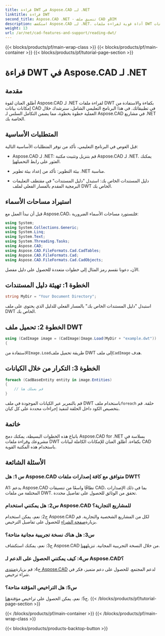 ```yaml
---
title: قراءة DWT في Aspose.CAD لـ .NET
linktitle: قراءة DWT
second_title: Aspose.CAD .NET - تنسيق ملف CAD وBIM
description: استكشف Aspose.CAD لـ .NET. أداة قوية لقراءة ملفات DWT دون عناء. عزز تكامل بيانات CAD الخاصة بك من خلال برنامجنا التعليمي سهل الاستخدام.
weight: 13
url: /ar/net/cad-features-and-support/reading-dwt/
---
```


{{< blocks/products/pf/main-wrap-class >}}
{{< blocks/products/pf/main-container >}}
{{< blocks/products/pf/tutorial-page-section >}}

# قراءة DWT في Aspose.CAD لـ .NET

## مقدمة

أطلق العنان لقوة Aspose.CAD لـ .NET لقراءة ملفات DWT بكفاءة والاستفادة من إمكانات بيانات CAD في تطبيقاتك. في هذا البرنامج التعليمي الشامل، سنرشدك خلال العملية خطوة بخطوة، مما يضمن التكامل السلس لـ Aspose.CAD في مشاريع .NET الخاصة بك.

## المتطلبات الأساسية

قبل الغوص في البرنامج التعليمي، تأكد من توفر المتطلبات الأساسية التالية:

-  Aspose.CAD لـ .NET: قم بتنزيل وتثبيت مكتبة Aspose.CAD لـ .NET. يمكنك العثور على رابط التحميل[هنا](https://releases.aspose.com/cad/net/).

- بيئة التطوير: تأكد من إعداد بيئة تطوير .NET مناسبة.

- دليل المستندات الخاص بك: استبدل "دليل المستندات" في مقتطف التعليمات البرمجية المقدم بالمسار الفعلي لملف DWT الخاص بك.

## استيراد مساحات الأسماء

قبل أن نبدأ العمل مع Aspose.CAD، فلنستورد مساحات الأسماء الضرورية:

```csharp
using System;
using System.Collections.Generic;
using System.Linq;
using System.Text;
using System.Threading.Tasks;
using Aspose.CAD;
using Aspose.CAD.FileFormats.Cad.CadTables;
using Aspose.CAD.FileFormats.Cad;
using Aspose.CAD.FileFormats.Cad.CadObjects;
```

الآن، دعونا نقسم رمز المثال إلى خطوات متعددة للحصول على دليل مفصل.

## الخطوة 1: تهيئة دليل المستندات

```csharp
string MyDir = "Your Document Directory";
```

استبدل "دليل المستندات الخاص بك" بالمسار الفعلي للدليل الذي يحتوي على ملف DWT الخاص بك.

## الخطوة 2: تحميل ملف DWT

```csharp
using (CadImage image = (CadImage)Image.Load(MyDir + "example.dwt"))
{
```

 الاستفادة من`Image.Load`طريقة تحميل ملف DWT إلى ملف`CadImage` هدف.

## الخطوة 3: التكرار من خلال الكيانات

```csharp
foreach (CadBaseEntity entity in image.Entities)
{
    // قم بعملك هنا
}
```

 قم بالتمرير عبر الكيانات الموجودة في ملف DWT باستخدام ملف`foreach` حلقة. قم بتخصيص الكود داخل الحلقة لتنفيذ إجراءات محددة على كل كيان.

## خاتمة

باتباع هذه الخطوات البسيطة، يمكنك دمج Aspose.CAD for .NET بسلاسة في مشروعك وقراءة ملفات DWT بكفاءة. أطلق العنان للإمكانات الكاملة لبيانات CAD باستخدام هذه المكتبة القوية.

## الأسئلة الشائعة

### س 1: هل Aspose.CAD متوافق مع كافة إصدارات ملفات DWT؟

A1: يدعم Aspose.CAD نطاقًا واسعًا من تنسيقات CAD، بما في ذلك الإصدارات المختلفة من ملفات DWT. تحقق من الوثائق للحصول على تفاصيل محددة.

### س2: هل يمكنني استخدام Aspose.CAD للمشاريع التجارية؟

 ج2: نعم، يمكن استخدام Aspose.CAD لكل من المشاريع الشخصية والتجارية. قم بزيارة[صفحة الشراء](https://purchase.aspose.com/buy) للحصول على تفاصيل الترخيص.

### س3: هل هناك نسخة تجريبية مجانية متاحة؟

 ج3: نعم، يمكنك استكشاف Aspose.CAD من خلال النسخة التجريبية المجانية. تنزيله[هنا](https://releases.aspose.com/).

### س4: كيف يمكنني الحصول على الدعم لـ Aspose.CAD؟

 ج4: قم بزيارة[منتدى Aspose.CAD](https://forum.aspose.com/c/cad/19) لدعم المجتمع. للحصول على دعم متميز، فكر في شراء ترخيص.

### س5: هل التراخيص المؤقتة متاحة؟

 ج5: نعم، يمكن الحصول على تراخيص مؤقتة[هنا](https://purchase.aspose.com/temporary-license/).
{{< /blocks/products/pf/tutorial-page-section >}}

{{< /blocks/products/pf/main-container >}}
{{< /blocks/products/pf/main-wrap-class >}}

{{< blocks/products/products-backtop-button >}}
